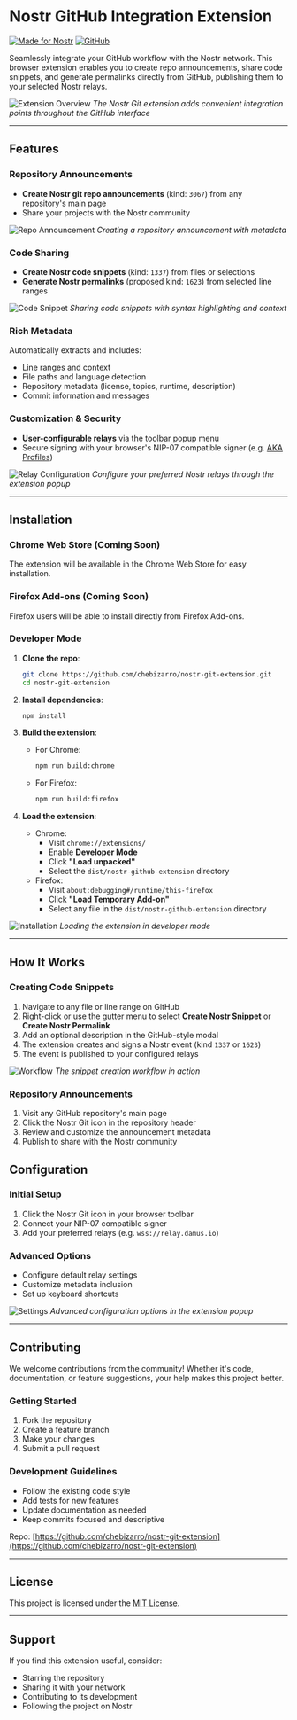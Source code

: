 # Nostr GitHub Integration Extension

[![Made for Nostr](https://img.shields.io/badge/Nostr-enabled-purple?logo=nostr&logoColor=white)](https://github.com/nostr-protocol)
[![GitHub](https://img.shields.io/github/license/chebizarro/nostr-git-extension)](https://github.com/chebizarro/nostr-git-extension/blob/main/LICENSE)

Seamlessly integrate your GitHub workflow with the Nostr network. This browser extension enables you to create repo announcements, share code snippets, and generate permalinks directly from GitHub, publishing them to your selected Nostr relays.

![Extension Overview](docs/images/overview.png)
*The Nostr Git extension adds convenient integration points throughout the GitHub interface*

---

## Features

### Repository Announcements
- **Create Nostr git repo announcements** (kind: `3067`) from any repository's main page
- Share your projects with the Nostr community

![Repo Announcement](docs/images/repo-announcement.png)
*Creating a repository announcement with metadata*

### Code Sharing
- **Create Nostr code snippets** (kind: `1337`) from files or selections
- **Generate Nostr permalinks** (proposed kind: `1623`) from selected line ranges

![Code Snippet](docs/images/code-snippet.png)
*Sharing code snippets with syntax highlighting and context*

### Rich Metadata
Automatically extracts and includes:
- Line ranges and context
- File paths and language detection
- Repository metadata (license, topics, runtime, description)
- Commit information and messages

### Customization & Security
- **User-configurable relays** via the toolbar popup menu
- Secure signing with your browser's NIP-07 compatible signer (e.g. [AKA Profiles](https://akaprofiles.com/))

![Relay Configuration](docs/images/relay-config.png)
*Configure your preferred Nostr relays through the extension popup*

---

## Installation

### Chrome Web Store (Coming Soon)
The extension will be available in the Chrome Web Store for easy installation.

### Firefox Add-ons (Coming Soon)
Firefox users will be able to install directly from Firefox Add-ons.

### Developer Mode

1. **Clone the repo**:
   ```bash
   git clone https://github.com/chebizarro/nostr-git-extension.git
   cd nostr-git-extension
   ```

2. **Install dependencies**:
   ```bash
   npm install
   ```

3. **Build the extension**:
   - For Chrome:
     ```bash
     npm run build:chrome
     ```
   - For Firefox:
     ```bash
     npm run build:firefox
     ```

4. **Load the extension**:
   - Chrome:
     - Visit `chrome://extensions/`
     - Enable **Developer Mode**
     - Click **"Load unpacked"**
     - Select the `dist/nostr-github-extension` directory
   - Firefox:
     - Visit `about:debugging#/runtime/this-firefox`
     - Click **"Load Temporary Add-on"**
     - Select any file in the `dist/nostr-github-extension` directory

![Installation](docs/images/installation.png)
*Loading the extension in developer mode*

---

## How It Works

### Creating Code Snippets
1. Navigate to any file or line range on GitHub
2. Right-click or use the gutter menu to select **Create Nostr Snippet** or **Create Nostr Permalink**
3. Add an optional description in the GitHub-style modal
4. The extension creates and signs a Nostr event (kind `1337` or `1623`)
5. The event is published to your configured relays

![Workflow](docs/images/workflow.png)
*The snippet creation workflow in action*

### Repository Announcements
1. Visit any GitHub repository's main page
2. Click the Nostr Git icon in the repository header
3. Review and customize the announcement metadata
4. Publish to share with the Nostr community

## Configuration

### Initial Setup
1. Click the Nostr Git icon in your browser toolbar
2. Connect your NIP-07 compatible signer
3. Add your preferred relays (e.g. `wss://relay.damus.io`)

### Advanced Options
- Configure default relay settings
- Customize metadata inclusion
- Set up keyboard shortcuts

![Settings](docs/images/settings.png)
*Advanced configuration options in the extension popup*

---

## Contributing

We welcome contributions from the community! Whether it's code, documentation, or feature suggestions, your help makes this project better.

### Getting Started
1. Fork the repository
2. Create a feature branch
3. Make your changes
4. Submit a pull request

### Development Guidelines
- Follow the existing code style
- Add tests for new features
- Update documentation as needed
- Keep commits focused and descriptive

Repo: [https://github.com/chebizarro/nostr-git-extension](https://github.com/chebizarro/nostr-git-extension)

---

## License

This project is licensed under the [MIT License](https://github.com/chebizarro/nostr-git-extension/blob/main/LICENSE).

---

## Support

If you find this extension useful, consider:
- Starring the repository
- Sharing it with your network
- Contributing to its development
- Following the project on Nostr
